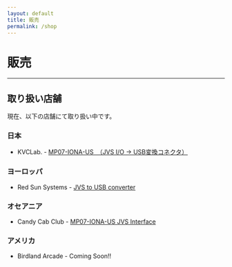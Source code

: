 ```yaml
---
layout: default
title: 販売
permalink: /shop
---
```

# 販売
---

## 取り扱い店舗
現在、以下の店舗にて取り扱い中です。

### 日本
- KVCLab. - [MP07-IONA-US　（JVS I/O → USB変換コネクタ）](https://kvclab.com/shopdetail/000000000964/)

### ヨーロッパ
- Red Sun Systems - [JVS to USB converter](http://www.redsuns.be/#exausb)

### オセアニア
- Candy Cab Club - [MP07-IONA-US JVS Interface](https://www.candycabclub.com/product/mp07-iona)

### アメリカ
- Birdland Arcade - Coming Soon!!